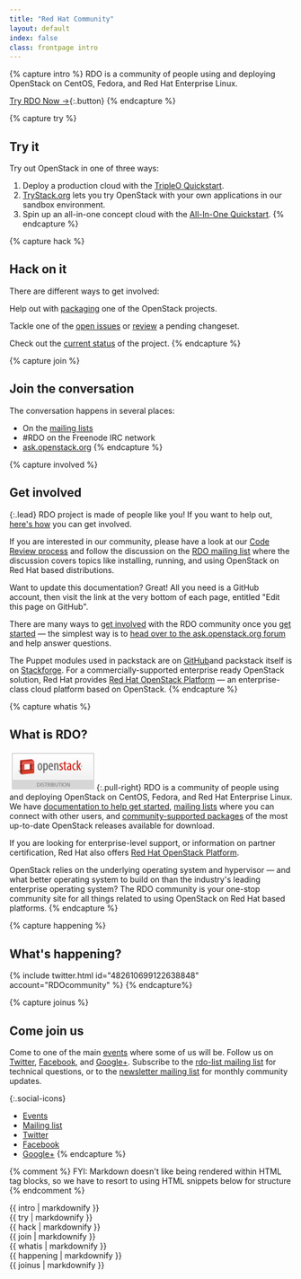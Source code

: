 ```yaml
---
title: "Red Hat Community"
layout: default
index: false
class: frontpage intro
---
```


{% capture intro %}
RDO is a community of people using and deploying OpenStack on CentOS, Fedora, and Red Hat Enterprise Linux.

[Try RDO Now →](/install/quickstart/){:.button}
{% endcapture %}


{% capture try %}
## Try it

Try out OpenStack in one of three ways:

1. Deploy a production cloud with the [TripleO Quickstart](/tripleo).
2. [TryStack.org](http://trystack.org) lets you try OpenStack with your own applications in our sandbox environment.  
3. Spin up an all-in-one concept cloud with the [All-In-One Quickstart](/install/quickstart).
{% endcapture %}


{% capture hack %}
## Hack on it

There are different ways to get involved:

Help out with [packaging](/documentation/rdo-packaging/) one of the OpenStack projects.

Tackle one of the [open issues](http://tm3.org/rdobugs) or [review](http://review.rdoproject.org) a pending changeset.

Check out the [current status](http://dashboards.rdoproject.org) of the project.
{% endcapture %}


{% capture join %}
## Join the conversation

The conversation happens in several places:

- On the [mailing lists](/community/mailing-lists)
- #RDO on the Freenode IRC network
- [ask.openstack.org](http://ask.openstack.org)
{% endcapture %}


{% capture involved %}
## Get involved

{:.lead}
RDO project is made of people like you! If you want to help out, [here's how](/community) you can get involved.

If you are interested in our community, please have a look at our [Code Review process](https://review.rdoproject.org/) and follow the discussion on the [RDO mailing list](https://www.redhat.com/mailman/listinfo/rdo-list) where the discussion covers topics like installing, running, and using OpenStack on Red&nbsp;Hat based distributions.

Want to update this documentation? Great! All you need is a GitHub account, then visit the link at the very bottom of each page, entitled "Edit this page on GitHub".

There are many ways to [get involved](/community/) with the RDO community once you [get started](/install/quickstart/) — the simplest way is to [head over to the ask.openstack.org forum](http://ask.openstack.org) and help answer questions.

The Puppet modules used in packstack are on [GitHub](https://github.com/packstack)and packstack itself is on [Stackforge](https://github.com/stackforge/packstack). For a commercially-supported enterprise ready OpenStack solution, Red Hat provides [Red Hat OpenStack Platform](http://access.redhat.com/products/red-hat-openstack-platform/) — an enterprise-class cloud platform based on OpenStack.
{% endcapture %}


{% capture whatis %}
## What is RDO?

![An Openstack Distribution](/images/wiki/Openstack-distribution.png){:.pull-right}
RDO is a community of people using and deploying OpenStack on CentOS, Fedora, and Red Hat Enterprise Linux. We have [documentation to help get started](/documentation/), [mailing lists](/community/mailing-lists/) where you can connect with other users, and [community-supported packages](/install/quickstart/) of the most up-to-date OpenStack releases available for download.

If you are looking for enterprise-level support, or information on partner certification, Red Hat also offers [Red Hat OpenStack Platform](//redhat.com/en/technologies/linux-platforms/openstack-platform).

OpenStack relies on the underlying operating system and hypervisor — and what better operating system to build on than the industry's leading enterprise operating system? The RDO community is your one-stop community site for all things related to using OpenStack on Red Hat based platforms.
{% endcapture %}


{% capture happening %}
## What's happening?

{% include twitter.html id="482610699122638848" account="RDOcommunity" %}
{% endcapture%}

{% capture joinus %}

## Come join us

Come to one of the main [events](events) where some of us will be. Follow us on [Twitter](http://twitter.com/rdocommunity/), [Facebook](http://facebook.com/rdocommunity), and [Google+](https://plus.google.com/communities/110409030763231732154). Subscribe to the [rdo-list mailing list](http://www.redhat.com/mailman/listinfo/rdo-list) for technical questions, or to the [newsletter mailing list](http://www.redhat.com/mailman/listinfo/rdo-newsletter) for monthly community updates.

{:.social-icons}
- [Events](/events/)
- [Mailing list](https://www.rdoproject.org/Mailing_lists)
- [Twitter](http://twitter.com/rdocommunity)
- [Facebook](http://facebook.com/rdocommunity)
- [Google+](https://plus.google.com/communities/110409030763231732154)
{% endcapture %}

{% comment %}
FYI: Markdown doesn't like being rendered within HTML tag blocks, 
so we have to resort to using HTML snippets below for structure
{% endcomment %}

<div class="intro">
  <div class="intro-stack"></div>
  <div class="intro-text">{{ intro | markdownify }}</div>
</div>

<div class="grid redline">
  <div class="col-4">{{ try | markdownify }}</div>
  <div class="col-4">{{ hack | markdownify }}</div>
  <div class="col-4">{{ join | markdownify }}</div>
  <!--<div class="col-6">{{ involved | markdownify }}</div>-->
  <div class="col-6">{{ whatis | markdownify }}</div>
  <div class="col-6">{{ happening | markdownify }}</div>
  <div class="col-12">{{ joinus | markdownify }}</div>
</div>
